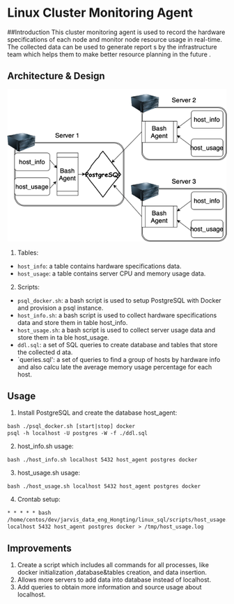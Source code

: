 # Linux Cluster Monitoring Agent

##Introduction
This cluster monitoring agent is used to record the hardware specifications of each node and
 monitor node resource usage in real-time. The collected data can be used to generate report
s by the infrastructure team which helps them to make better resource planning in the future
.

## Architecture & Design

![diagram](./assets/architecture.png)

1. Tables:
  * `host_info`: a table contains hardware specifications data.
  * `host_usage`: a table contains server CPU and memory usage data.
2. Scripts:
  * `psql_docker.sh`: a bash script is used to setup PostgreSQL with Docker and provision a
psql instance.
  * `host_info.sh`: a bash script is used to collect hardware specifications data and store
them in table host_info.
  * `host_usage.sh`: a bash script is used to collect server usage data and store them in ta
ble host_usage.
  * `ddl.sql`: a set of SQL queries to create database and tables that store the collected d
ata.
  * `queries.sql': a set of queries to find a group of hosts by hardware info and also calcu
late the average memory usage percentage for each host.

## Usage
1. Install PostgreSQL and create the database host_agent:
```
bash ./psql_docker.sh [start|stop] docker
psql -h localhost -U postgres -W -f ./ddl.sql
```

2. host_info.sh usage:
```
bash ./host_info.sh localhost 5432 host_agent postgres docker
```

3. host_usage.sh usage:
```
bash ./host_usage.sh localhost 5432 host_agent postgres docker
```

4. Crontab setup:
```
* * * * * bash /home/centos/dev/jarvis_data_eng_Hongting/linux_sql/scripts/host_usage.sh localhost 5432 host_agent postgres docker > /tmp/host_usage.log
```

## Improvements
1. Create a script which includes all commands for all processes, like docker initialization
,database&tables creation, and data insertion.
2. Allows more servers to add data into database instead of localhost.
3. Add queries to obtain more information and source usage about localhost.
